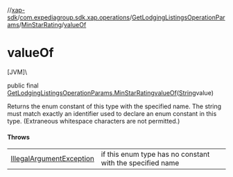 //[xap-sdk](../../../../index.md)/[com.expediagroup.sdk.xap.operations](../../index.md)/[GetLodgingListingsOperationParams](../index.md)/[MinStarRating](index.md)/[valueOf](value-of.md)

# valueOf

[JVM]\

public final [GetLodgingListingsOperationParams.MinStarRating](index.md)[valueOf](value-of.md)([String](https://docs.oracle.com/javase/8/docs/api/java/lang/String.html)value)

Returns the enum constant of this type with the specified name. The string must match exactly an identifier used to declare an enum constant in this type. (Extraneous whitespace characters are not permitted.)

#### Throws

| | |
|---|---|
| [IllegalArgumentException](https://kotlinlang.org/api/latest/jvm/stdlib/kotlin/-illegal-argument-exception/index.html) | if this enum type has no constant with the specified name |
